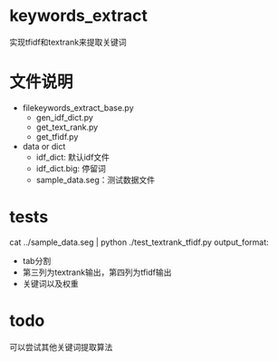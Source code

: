 # keywords_extract
实现tfidf和textrank来提取关键词

# 文件说明
* filekeywords_extract_base.py
    * gen_idf_dict.py
    * get_text_rank.py
    * get_tfidf.py
* data or dict
    * idf_dict: 默认idf文件
    * idf_dict.big: 停留词
    * sample_data.seg：测试数据文件



# tests
cat ../sample_data.seg | python ./test_textrank_tfidf.py
output_format:
* tab分割
* 第三列为textrank输出，第四列为tfidf输出
* 关键词以及权重

# todo
可以尝试其他关键词提取算法

